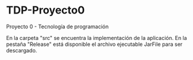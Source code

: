 # TDP-Proyecto0
Proyecto 0 - Tecnología de programación

En la carpeta "src" se encuentra la implementación de la aplicación.
En la pestaña "Release" está disponible el archivo ejecutable JarFile para ser descargado.
